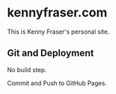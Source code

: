 # kennyfraser.com

This is Kenny Fraser's personal site.

## Git and Deployment

No build step.

Commit and Push to GitHub Pages.



[//]: # (Web Business Services portfolio )
[//]: # (freelance front end web developer in the Scottish Highlands.)
